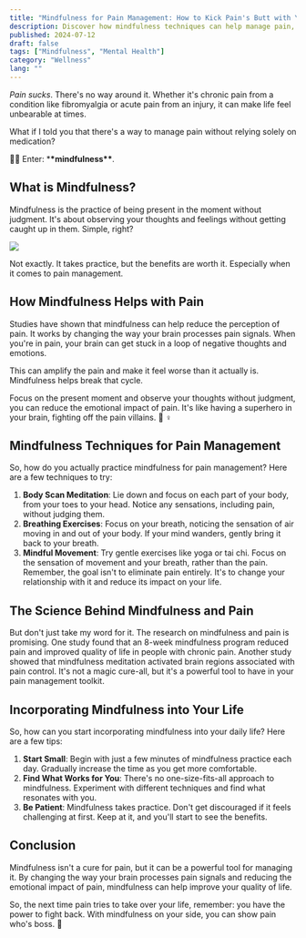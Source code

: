```yaml
---
title: "Mindfulness for Pain Management: How to Kick Pain's Butt with Your Brain 🧠"
description: Discover how mindfulness techniques can help manage pain, backed by research. Learn practical tips to incorporate mindfulness into your daily life. 🧘‍♀️
published: 2024-07-12
draft: false
tags: ["Mindfulness", "Mental Health"]
category: "Wellness"
lang: ""
---
```



_Pain sucks_. There's no way around it. Whether it's chronic pain from a condition like fibromyalgia or acute pain from an injury, it can make life feel unbearable at times.

What if I told you that there's a way to manage pain without relying solely on medication?

🧘‍♀️ Enter: \***\*mindfulness\*\***.


## What is Mindfulness?

Mindfulness is the practice of being present in the moment without judgment. It's about observing your thoughts and feelings without getting caught up in them. Simple, right?

![](https://res-3.cloudinary.com/ddicetqs5/image/upload/f_auto,fl_force_strip,q_auto:best/v1/wayfinder-ghost-blog/wayfinder_owl_round_250_percent_-512x512-)

Not exactly. It takes practice, but the benefits are worth it. Especially when it comes to pain management.

## How Mindfulness Helps with Pain

Studies have shown that mindfulness can help reduce the perception of pain. It works by changing the way your brain processes pain signals. When you're in pain, your brain can get stuck in a loop of negative thoughts and emotions.

This can amplify the pain and make it feel worse than it actually is. Mindfulness helps break that cycle.

Focus on the present moment and observe your thoughts without judgment, you can reduce the emotional impact of pain. It's like having a superhero in your brain, fighting off the pain villains. 🦸 ‍♀ ️

## Mindfulness Techniques for Pain Management

So, how do you actually practice mindfulness for pain management? Here are a few techniques to try:

1. **Body Scan Meditation**: Lie down and focus on each part of your body, from your toes to your head. Notice any sensations, including pain, without judging them.
2. **Breathing Exercises**: Focus on your breath, noticing the sensation of air moving in and out of your body. If your mind wanders, gently bring it back to your breath.
3. **Mindful Movement**: Try gentle exercises like yoga or tai chi. Focus on the sensation of movement and your breath, rather than the pain. Remember, the goal isn't to eliminate pain entirely. It's to change your relationship with it and reduce its impact on your life.

## The Science Behind Mindfulness and Pain

But don't just take my word for it. The research on mindfulness and pain is promising. One study found that an 8-week mindfulness program reduced pain and improved quality of life in people with chronic pain. Another study showed that mindfulness meditation activated brain regions associated with pain control. It's not a magic cure-all, but it's a powerful tool to have in your pain management toolkit.

## Incorporating Mindfulness into Your Life

So, how can you start incorporating mindfulness into your daily life? Here are a few tips:

1. **Start Small**: Begin with just a few minutes of mindfulness practice each day. Gradually increase the time as you get more comfortable.
2. **Find What Works for You**: There's no one-size-fits-all approach to mindfulness. Experiment with different techniques and find what resonates with you.
3. **Be Patient**: Mindfulness takes practice. Don't get discouraged if it feels challenging at first. Keep at it, and you'll start to see the benefits.

## Conclusion

Mindfulness isn't a cure for pain, but it can be a powerful tool for managing it. By changing the way your brain processes pain signals and reducing the emotional impact of pain, mindfulness can help improve your quality of life.

So, the next time pain tries to take over your life, remember: you have the power to fight back. With mindfulness on your side, you can show pain who's boss. 💪
